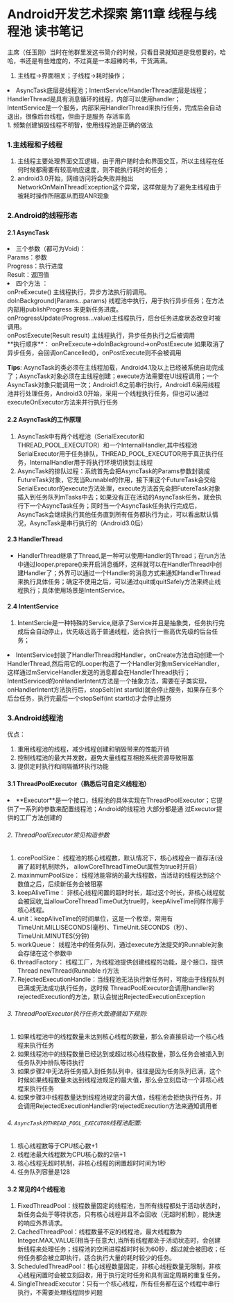 # Android开发艺术探索 第11章 线程与线程池 读书笔记

主席（任玉刚）当时在他群里发这书简介的时候，只看目录就知道是我想要的，哈哈，书还是有些难度的，不过真是一本超棒的书，干货满满。

1. 主线程-&gt;界面相关；子线程-&gt;耗时操作；
<li>AsyncTask底层是线程池；IntentService/HandlerThread底层是线程；HandlerThread是具有消息循环的线程，内部可以使用handler；<br>
IntentService是一个服务，内部采用HandlerThread来执行任务，完成后会自动退出，很像后台线程，但由于是服务 存活率高</li>
1. 频繁创建销毁线程不明智，使用线程池是正确的做法

### 1.主线程和子线程

1. 主线程主要处理界面交互逻辑，由于用户随时会和界面交互，所以主线程在任何时候都需要有较高响应速度，则不能执行耗时的任务；
1. android3.0开始，网络访问将会失败并抛出NetworkOnMainThreadException这个异常，这样做是为了避免主线程由于被耗时操作所阻塞从而现ANR现象

### 2.Android的线程形态

#### 2.1 AsyncTask

<li>三个参数（都可为Void)：<br>
Params：参数<br>
Progress：执行进度<br>
Result：返回值</li>
<li>四个方法 ：<br>
onPreExecute() 主线程执行，异步方法执行前调用。<br>
doInBackground(Params...params) 线程池中执行，用于执行异步任务；在方法内部用publishProgress 来更新任务进度。<br>
onProgressUpdate(Progress...value)主线程执行，后台任务进度状态改变时被调用。<br>
onPostExecute(Result result) 主线程执行，异步任务执行之后被调用<br>
**执行顺序**： onPreExecute-&gt;doInBackground-&gt;onPostExecute 如果取消了异步任务，会回调onCancelled()，onPostExecute则不会被调用</li>

**Tips**: AsyncTask的类必须在主线程加载，Android4.1及以上已经被系统自动完成了；AsyncTask对象必须在主线程创建；execute方法需要在UI线程调用；一个AsyncTask对象只能调用一次；Android1.6之前串行执行，Android1.6采用线程池并行处理任务，Android3.0开始，采用一个线程执行任务，但也可以通过executeOnExecutor方法来并行执行任务

#### 2.2 AsyncTask的工作原理

1. AsyncTask中有两个线程池（SerialExecutor和THREAD_POOL_EXECUTOR）和一个InternalHandler,其中线程池SerialExecutor用于任务排队，THREAD_POOL_EXECUTOR用于真正执行任务，InternalHandler用于将执行环境切换到主线程
1. AsyncTask的排队过程：系统首先会把AsyncTask的Params参数封装成FutureTask对象，它充当Runnable的作用，接下来这个FutureTask会交给SerialExecutor的execute方法处理，execute方法首先会把FutereTask对象插入到任务队列mTasks中去；如果没有正在活动的AsyncTask任务，就会执行下一个AsyncTask任务；同时当一个AsyncTask任务执行完成后，AsyncTask会继续执行其他任务直到所有任务都执行为止，可以看出默认情况，AsyncTask是串行执行的（Android3.0后）

#### 2.3 HandlerThread

- HandlerThread继承了Thread,是一种可以使用Handler的Thread；在run方法中通过looper.prepare()来开启消息循环，这样就可以在HandlerThread中创建Handler了；外界可以通过一个Handler的消息方式来通知HandlerThread来执行具体任务；确定不使用之后，可以通过quit或quitSafely方法来终止线程执行；具体使用场景是IntentService。

#### 2.4 IntentService

1. IntentSercie是一种特殊的Service,继承了Service并且是抽象类，任务执行完成后会自动停止，优先级远高于普通线程，适合执行一些高优先级的后台任务；
<li>IntentService封装了HandlerThread和Handler，onCreate方法自动创建一个HandlerThread,然后用它的Looper构造了一个Handler对象mServiceHandler，这样通过mServiceHandler发送的消息都会在HandlerThread执行；<br>
IntentServiced的onHandlerIntent方法是一个抽象方法，需要在子类实现，onHandlerIntent方法执行后，stopSelt(int startId)就会停止服务，如果存在多个后台任务，执行完最后一个stopSelf(int startId)才会停止服务</li>

### 3.Android线程池

优点：

1. 重用线程池的线程，减少线程创建和销毁带来的性能开销
1. 控制线程池的最大并发数，避免大量线程互相抢系统资源导致阻塞
1. 提供定时执行和间隔循环执行功能

#### 3.1 ThreadPoolExecutor（熟悉后可自定义线程池）

<li>
**Executor**是一个接口，线程池的具体实现在ThreadPoolExecutor；它提供了一系列的参数来配置线程池；Android的线程池 大部分都是通     过Executor提供的工厂方法创建的</li>

###### 2. ThreadPoolExecutor常见构造参数

1. corePoolSize： 线程池的核心线程数，默认情况下，核心线程会一直存活(设置了超时机制除外，  allowCoreThreadTimeOut属性为true时开启）
1. maxinmumPoolSize： 线程池能容纳的最大线程数，当活动的线程达到这个数值之后，后续新任务会被阻塞
1. keepAliveTime： 非核心线程闲置的超时时长，超过这个时长，非核心线程就会被回收,当allowCoreThreadTimeOut为true时，keepAliveTime同样作用于核心线程。
1. unit：keepAliveTime的时间单位，这是一个枚举，常用有TimeUnit.MILLISECONDS(毫秒)、TimeUnit.SECONDS（秒）、TimeUnit.MINUTES(分钟)
1. workQueue： 线程池中的任务队列，通过execute方法提交的Runnable对象会存储在这个参数中
1. threadFactory： 线程工厂，为线程池提供创建线程的功能，是个接口，提供Thread newThread(Runnable r)方法
1. RejectedExecutionHandle：当线程池无法执行新任务时，可能由于线程队列已满或无法成功执行任务，这时候       ThreadPoolExecutor会调用handler的      rejectedExecution的方法，默认会抛出RejectedExecutionException

###### 3. ThreadPoolExecutor执行任务大致遵循如下规则:

1. 如果线程池中的线程数量未达到核心线程的数量，那么会直接启动一个核心线程来执行任务
1. 如果线程池中的线程数量已经达到或超过核心线程数量，那么任务会被插入到任务队列中排队等待执行
1. 如果步骤2中无法将任务插入到任务队列中，往往是因为任务队列已满，这个时候如果线程数量未达到线程池规定的最大值，那么会立刻启动一个非核心线程来执行任务
1. 如果步骤3中线程数量达到线程池规定的最大值，线程池会拒绝执行任务，并会调用RejectedExecutionHandler的rejectedExecution方法来通知调用者

###### 4. `AsyncTask的THREAD_POOL_EXECUTOR`线程池配置:

1. 核心线程数等于CPU核心数+1
1. 线程池最大线程数为CPU核心数的2倍+1
1. 核心线程无超时机制，非核心线程的闲置超时时间为1秒
1. 任务队列容量是128

#### 3.2 常见的4个线程池

1. FixedThreadPool：线程数量固定的线程池，当所有线程都处于活动状态时，新任务会处于等待状态，只有核心线程并且不会回收（无超时机制），能快速的响应外界请求。
1. CachedThreadPool：线程数量不定的线程池，最大线程数为Integer.MAX_VALUE(相当于任意大),当所有线程都处于活动状态时，会创建新线程来处理任务；线程池的空闲进程超时时长为60秒，超过就会被回收；任何任务都会被立即执行，适合执行大量的耗时较少的任务。
1. ScheduledThreadPool：核心线程数量固定，非核心线程数量无限制，非核心线程闲置时会被立刻回收，用于执行定时任务和具有固定周期的重复任务。
1. SingleThreadExecutor：只有一个核心线程，所有任务都在这个线程中串行执行，不需要处理线程同步问题
